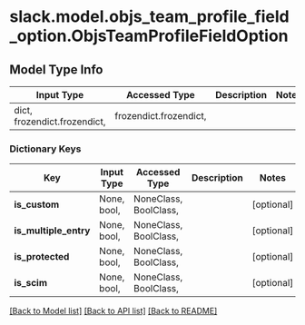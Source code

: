 # slack.model.objs_team_profile_field_option.ObjsTeamProfileFieldOption

## Model Type Info
Input Type | Accessed Type | Description | Notes
------------ | ------------- | ------------- | -------------
dict, frozendict.frozendict,  | frozendict.frozendict,  |  | 

### Dictionary Keys
Key | Input Type | Accessed Type | Description | Notes
------------ | ------------- | ------------- | ------------- | -------------
**is_custom** | None, bool,  | NoneClass, BoolClass,  |  | [optional] 
**is_multiple_entry** | None, bool,  | NoneClass, BoolClass,  |  | [optional] 
**is_protected** | None, bool,  | NoneClass, BoolClass,  |  | [optional] 
**is_scim** | None, bool,  | NoneClass, BoolClass,  |  | [optional] 

[[Back to Model list]](../../README.md#documentation-for-models) [[Back to API list]](../../README.md#documentation-for-api-endpoints) [[Back to README]](../../README.md)


